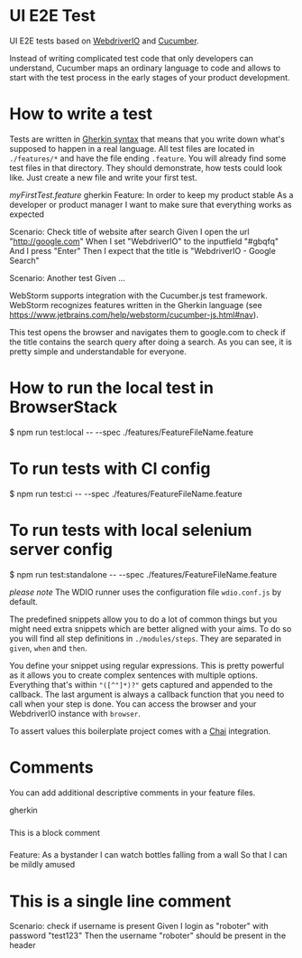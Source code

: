 # UI E2E Test 

UI E2E tests based on [WebdriverIO](http://webdriver.io/) and [Cucumber](https://cucumber.io/).

Instead of writing complicated test code that only developers can understand, Cucumber maps an ordinary language to code and allows to start with the test process in the early stages of your product development.

# How to write a test

Tests are written in [Gherkin syntax](http://docs.behat.org/en/latest/guides/1.gherkin.html#gherkin-syntax)
that means that you write down what's supposed to happen in a real language. All test files are located in
`./features/*` and have the file ending `.feature`. You will already find some test files in that
directory. They should demonstrate, how tests could look like. Just create a new file and write your first
test.

_myFirstTest.feature_
gherkin
Feature:
    In order to keep my product stable
    As a developer or product manager
    I want to make sure that everything works as expected

Scenario: Check title of website after search
    Given I open the url "http://google.com"
    When I set "WebdriverIO" to the inputfield "#gbqfq"
    And I press "Enter"
    Then I expect that the title is "WebdriverIO - Google Search"

Scenario: Another test
    Given ...



WebStorm supports integration with the Cucumber.js test framework. WebStorm recognizes features written in the Gherkin language 
(see https://www.jetbrains.com/help/webstorm/cucumber-js.html#nav).

This test opens the browser and navigates them to google.com to check if the title contains the search
query after doing a search. As you can see, it is pretty simple and understandable for everyone.

# How to run the local test in BrowserStack
$ npm run test:local -- --spec ./features/FeatureFileName.feature
# To run tests with CI config
$ npm run test:ci -- --spec ./features/FeatureFileName.feature
# To run tests with local selenium server config
$ npm run test:standalone -- --spec ./features/FeatureFileName.feature


_please note_ The WDIO runner uses the configuration file `wdio.conf.js` by default.

The predefined snippets allow you to do a lot of common things but you might need extra snippets which
are better aligned with your aims. To do so you will find all step definitions in `./modules/steps`. They
are separated in `given`, `when` and `then`. 

You define your snippet using regular expressions. This is pretty powerful as it allows you to create complex
sentences with multiple options. Everything that's within `"([^"]*)?"` gets captured and appended to the
callback. The last argument is always a callback function that you need to call when your step is done.
You can access the browser and your WebdriverIO instance with `browser`.

To assert values this boilerplate project comes with a [Chai](http://chaijs.com/) integration.

# Comments

You can add additional descriptive comments in your feature files.

gherkin
###
  This is a
  block comment
###
Feature: As a bystander
    I can watch bottles falling from a wall
    So that I can be mildly amused

# This is a single line comment
Scenario: check if username is present
    Given I login as "roboter" with password "test123"
    Then the username "roboter" should be present in the header
```